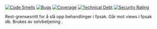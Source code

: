 [![Code Smells](https://sonarcloud.io/api/project_badges/measure?project=navikt_fpinfo1&metric=code_smells)](https://sonarcloud.io/dashboard?id=navikt_fpinfo1)
[![Bugs](https://sonarcloud.io/api/project_badges/measure?project=navikt_fpinfo1&metric=bugs)](https://sonarcloud.io/dashboard?id=navikt_fpinfo1)
[![Coverage](https://sonarcloud.io/api/project_badges/measure?project=navikt_fpinfo1&metric=coverage)](https://sonarcloud.io/dashboard?id=navikt_fpinfo1)
[![Technical Debt](https://sonarcloud.io/api/project_badges/measure?project=navikt_fpinfo1&metric=sqale_index)](https://sonarcloud.io/dashboard?id=navikt_fpinfo1)
[![Security Rating](https://sonarcloud.io/api/project_badges/measure?project=navikt_fpinfo1&metric=security_rating)](https://sonarcloud.io/dashboard?id=navikt_fpinfo1)

Rest-grensesnitt for å slå opp behandlinger i fpsak. Går mot views i fpsak db.   Brukes av selvbetjening . 
